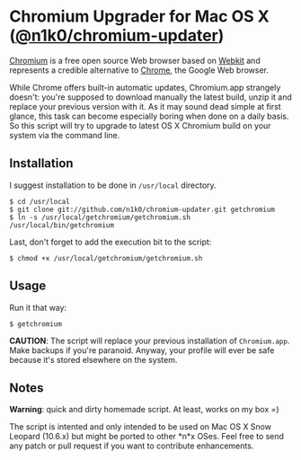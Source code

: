 Chromium Upgrader for Mac OS X ([@n1k0/chromium-updater](https://github.com/n1k0/chromium-updater))
==============================

[Chromium](http://www.chromium.org/) is a free open source Web browser based on [Webkit](http://webkit.org/) and represents a credible alternative to [Chrome](http://www.google.com/chrome), the Google Web browser.

While Chrome offers built-in automatic updates, Chromium.app strangely doesn't: you're supposed to download manually the latest build, unzip it and replace your previous version with it. As it may sound dead simple at first glance, this task can become especially boring when done on a daily basis. So this script will try to upgrade to latest OS X Chromium build on your system via the command line.

Installation
------------

I suggest installation to be done in `/usr/local` directory.

    $ cd /usr/local
    $ git clone git://github.com/n1k0/chromium-updater.git getchromium
    $ ln -s /usr/local/getchromium/getchromium.sh /usr/local/bin/getchromium

Last, don't forget to add the execution bit to the script:

    $ chmod +x /usr/local/getchromium/getchromium.sh

Usage
-----

Run it that way:

    $ getchromium

**CAUTION**: The script will replace your previous installation of `Chromium.app`. Make backups if you're paranoid. Anyway, your profile will ever be safe because it's stored elsewhere on the system.

Notes
-----

**Warning**: quick and dirty homemade script. At least, works on my box =)

The script is intented and only intended to be used on Mac OS X Snow Leopard (10.6.x) but might be ported to other \*n*x OSes. Feel free to send any patch or pull request if you want to contribute enhancements.
